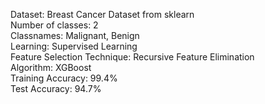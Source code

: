 Dataset: Breast Cancer Dataset from sklearn <br/>
Number of classes: 2 <br/>
Classnames: Malignant, Benign <br/>
Learning: Supervised Learning <br/>
Feature Selection Technique: Recursive Feature Elimination <br/>
Algorithm: XGBoost <br/>
Training Accuracy: 99.4% <br/>
Test Accuracy: 94.7% <br/>
